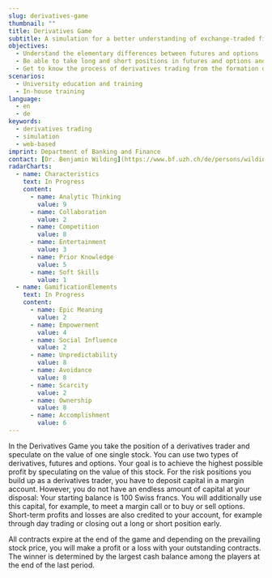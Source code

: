 ```yaml
---
slug: derivatives-game
thumbnail: ""
title: Derivatives Game
subtitle: A simulation for a better understanding of exchange-traded financial derivatives
objectives:
  - Understand the elementary differences between futures and options
  - Be able to take long and short positions in futures and options and close them out
  - Get to know the process of derivatives trading from the formation of a contract to its maturity date
scenarios:
  - University education and training
  - In-house training
language:
  - en
  - de
keywords:
  - derivatives trading
  - simulation
  - web-based
imprint: Department of Banking and Finance
contact: [Dr. Benjamin Wilding](https://www.bf.uzh.ch/de/persons/wilding-benjamin), Department of Banking and Finance
radarCharts:
  - name: Characteristics
    text: In Progress
    content:
      - name: Analytic Thinking
        value: 9
      - name: Collaboration
        value: 2
      - name: Competition
        value: 8
      - name: Entertainment
        value: 3
      - name: Prior Knowledge
        value: 5
      - name: Soft Skills
        value: 1
  - name: GamificationElements
    text: In Progress
    content:
      - name: Epic Meaning
        value: 2
      - name: Empowerment
        value: 4
      - name: Social Influence
        value: 2
      - name: Unpredictability
        value: 8
      - name: Avoidance
        value: 8
      - name: Scarcity
        value: 2
      - name: Ownership
        value: 8
      - name: Accomplishment
        value: 6
---
```


In the Derivatives Game you take the position of a derivatives trader and speculate on the value of one single stock. You can use two types of derivatives, futures and options. Your goal is to achieve the highest possible profit by speculating on the value of this stock. For the risk positions you build up as a derivatives trader, you have to deposit capital in a margin account. However, you do not have an endless amount of capital at your disposal: Your starting balance is 100 Swiss francs. You will additionally use this capital, for example, to meet a margin call or to buy or sell options. Short-term profits and losses are also credited to your account, for example through day trading or closing out a long or short position early.

All contracts expire at the end of the game and depending on the prevailing stock price, you will make a profit or a loss with your outstanding contracts. The winner is determined by the largest cash balance among the players at the end of the last period.
